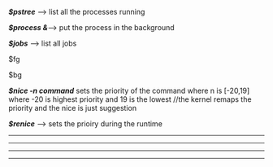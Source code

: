 ***$pstree*** --> list all the processes running 

***$process &***--> put the process in the background

***$jobs*** --> list all jobs 

$fg 

$bg 

***$nice -n command*** sets the priority of the command where n is [-20,19] where -20 is highest priority and 19 is the lowest //the kernel remaps the priority and the nice is just suggestion

***$renice*** --> sets the prioiry during the runtime 

*** ***

*** ***

*** ***

*** ***